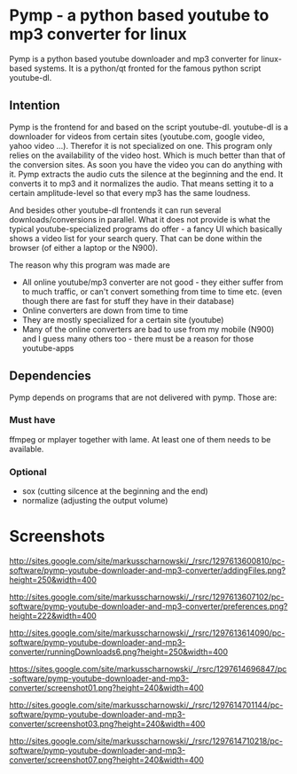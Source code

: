 

# Pymp - a python based youtube to mp3 converter for linux #

Pymp is a python based youtube downloader and mp3 converter for linux-based systems. It is a python/qt fronted for the famous python script youtube-dl.

## Intention ##

Pymp is the frontend for and based on the script youtube-dl. youtube-dl is a downloader for videos from certain sites (youtube.com, google video, yahoo video ...). Therefor it is not specialized on one. This program only relies on the availability of the video host. Which is much better than that of the conversion sites. As soon you have the video you can do anything with it.
Pymp extracts the audio cuts the silence at the beginning and the end. It converts it to mp3 and it normalizes the audio. That means setting it to a certain amplitude-level so that every mp3 has the same loudness.

And besides other youtube-dl frontends it can run several downloads/conversions in parallel.
What it does not provide is what the typical youtube-specialized programs do offer - a fancy UI which basically shows a video list for your search query. That can be done within the browser (of either a laptop or the N900).

The reason why this program was made are

  * All online youtube/mp3 converter are not good - they either suffer from to much traffic, or can't convert something from time to time etc. (even though there are fast for stuff they have in their database)
  * Online converters are down from time to time
  * They are mostly specialized for a certain site (youtube)
  * Many of the online converters are bad to use from my mobile (N900) and I guess many others too - there must be a reason for those youtube-apps

## Dependencies ##

Pymp depends on programs that are not delivered with pymp. Those are:

### Must have ###

ffmpeg or mplayer together with lame. At least one of them needs to be available.

### Optional ###

  * sox (cutting silcence at the beginning and the end)
  * normalize (adjusting the output volume)

# Screenshots #

http://sites.google.com/site/markusscharnowski/_/rsrc/1297613600810/pc-software/pymp-youtube-downloader-and-mp3-converter/addingFiles.png?height=250&width=400

http://sites.google.com/site/markusscharnowski/_/rsrc/1297613607102/pc-software/pymp-youtube-downloader-and-mp3-converter/preferences.png?height=222&width=400

http://sites.google.com/site/markusscharnowski/_/rsrc/1297613614090/pc-software/pymp-youtube-downloader-and-mp3-converter/runningDownloads6.png?height=250&width=400

https://sites.google.com/site/markusscharnowski/_/rsrc/1297614696847/pc-software/pymp-youtube-downloader-and-mp3-converter/screenshot01.png?height=240&width=400

http://sites.google.com/site/markusscharnowski/_/rsrc/1297614701144/pc-software/pymp-youtube-downloader-and-mp3-converter/screenshot03.png?height=240&width=400

http://sites.google.com/site/markusscharnowski/_/rsrc/1297614710218/pc-software/pymp-youtube-downloader-and-mp3-converter/screenshot07.png?height=240&width=400